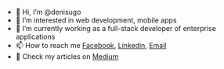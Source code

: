 - 👋 Hi, I’m @denisugo
- 👀 I’m interested in web development, mobile apps
- 🌱 I’m currently working as a full-stack developer of enterprise applications
- 📫 How to reach me [Facebook](https://www.facebook.com/denisu471/), [Linkedin](https://www.linkedin.com/in/denis-u-90169b20b/),  [Email](mailto:denisu471@gmail.com)
- 📝 Check my articles on [Medium](https://medium.com/@denisustiuzhanin)
<!---
denisugo/denisugo is a ✨ special ✨ repository because its `README.md` (this file) appears on your GitHub profile.
You can click the Preview link to take a look at your changes.
--->
